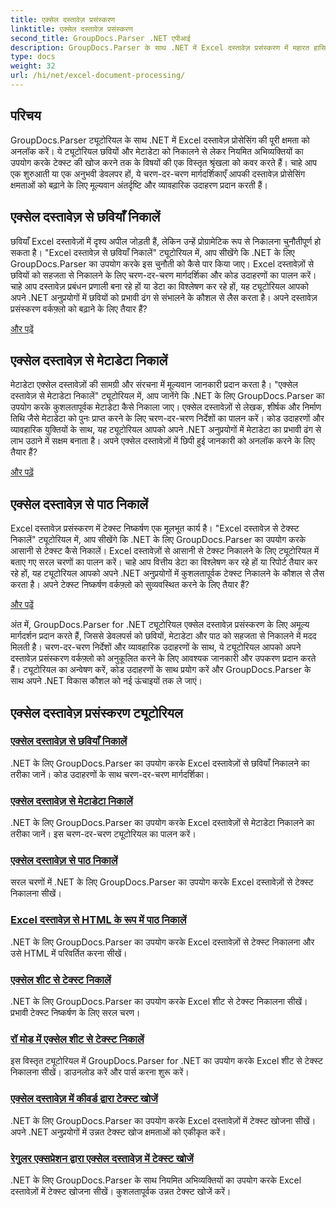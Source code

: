 ```yaml
---
title: एक्सेल दस्तावेज़ प्रसंस्करण
linktitle: एक्सेल दस्तावेज़ प्रसंस्करण
second_title: GroupDocs.Parser .NET एपीआई
description: GroupDocs.Parser के साथ .NET में Excel दस्तावेज़ प्रसंस्करण में महारत हासिल करें। चरण-दर-चरण मार्गदर्शिकाओं के साथ कुशलतापूर्वक चित्र, मेटाडेटा और पाठ निकालना सीखें।
type: docs
weight: 32
url: /hi/net/excel-document-processing/
---
```

## परिचय

GroupDocs.Parser ट्यूटोरियल के साथ .NET में Excel दस्तावेज़ प्रोसेसिंग की पूरी क्षमता को अनलॉक करें। ये ट्यूटोरियल छवियों और मेटाडेटा को निकालने से लेकर नियमित अभिव्यक्तियों का उपयोग करके टेक्स्ट की खोज करने तक के विषयों की एक विस्तृत श्रृंखला को कवर करते हैं। चाहे आप एक शुरुआती या एक अनुभवी डेवलपर हों, ये चरण-दर-चरण मार्गदर्शिकाएँ आपकी दस्तावेज़ प्रोसेसिंग क्षमताओं को बढ़ाने के लिए मूल्यवान अंतर्दृष्टि और व्यावहारिक उदाहरण प्रदान करती हैं।

## एक्सेल दस्तावेज़ से छवियाँ निकालें

छवियाँ Excel दस्तावेज़ों में दृश्य अपील जोड़ती हैं, लेकिन उन्हें प्रोग्रामेटिक रूप से निकालना चुनौतीपूर्ण हो सकता है। "Excel दस्तावेज़ से छवियाँ निकालें" ट्यूटोरियल में, आप सीखेंगे कि .NET के लिए GroupDocs.Parser का उपयोग करके इस चुनौती को कैसे पार किया जाए। Excel दस्तावेज़ों से छवियों को सहजता से निकालने के लिए चरण-दर-चरण मार्गदर्शिका और कोड उदाहरणों का पालन करें। चाहे आप दस्तावेज़ प्रबंधन प्रणाली बना रहे हों या डेटा का विश्लेषण कर रहे हों, यह ट्यूटोरियल आपको अपने .NET अनुप्रयोगों में छवियों को प्रभावी ढंग से संभालने के कौशल से लैस करता है। अपने दस्तावेज़ प्रसंस्करण वर्कफ़्लो को बढ़ाने के लिए तैयार हैं?

[और पढ़ें](./extract-images-from-excel-document/)

## एक्सेल दस्तावेज़ से मेटाडेटा निकालें

मेटाडेटा एक्सेल दस्तावेज़ों की सामग्री और संरचना में मूल्यवान जानकारी प्रदान करता है। "एक्सेल दस्तावेज़ से मेटाडेटा निकालें" ट्यूटोरियल में, आप जानेंगे कि .NET के लिए GroupDocs.Parser का उपयोग करके कुशलतापूर्वक मेटाडेटा कैसे निकाला जाए। एक्सेल दस्तावेज़ों से लेखक, शीर्षक और निर्माण तिथि जैसे मेटाडेटा को पुनः प्राप्त करने के लिए चरण-दर-चरण निर्देशों का पालन करें। कोड उदाहरणों और व्यावहारिक युक्तियों के साथ, यह ट्यूटोरियल आपको अपने .NET अनुप्रयोगों में मेटाडेटा का प्रभावी ढंग से लाभ उठाने में सक्षम बनाता है। अपने एक्सेल दस्तावेज़ों में छिपी हुई जानकारी को अनलॉक करने के लिए तैयार हैं?

[और पढ़ें](./extract-metadata-from-excel-document/)

## एक्सेल दस्तावेज़ से पाठ निकालें

Excel दस्तावेज़ प्रसंस्करण में टेक्स्ट निष्कर्षण एक मूलभूत कार्य है। "Excel दस्तावेज़ से टेक्स्ट निकालें" ट्यूटोरियल में, आप सीखेंगे कि .NET के लिए GroupDocs.Parser का उपयोग करके आसानी से टेक्स्ट कैसे निकालें। Excel दस्तावेज़ों से आसानी से टेक्स्ट निकालने के लिए ट्यूटोरियल में बताए गए सरल चरणों का पालन करें। चाहे आप वित्तीय डेटा का विश्लेषण कर रहे हों या रिपोर्ट तैयार कर रहे हों, यह ट्यूटोरियल आपको अपने .NET अनुप्रयोगों में कुशलतापूर्वक टेक्स्ट निकालने के कौशल से लैस करता है। अपने टेक्स्ट निष्कर्षण वर्कफ़्लो को सुव्यवस्थित करने के लिए तैयार हैं?

[और पढ़ें](./extract-text-from-excel-document/)

अंत में, GroupDocs.Parser for .NET ट्यूटोरियल एक्सेल दस्तावेज़ प्रसंस्करण के लिए अमूल्य मार्गदर्शन प्रदान करते हैं, जिससे डेवलपर्स को छवियों, मेटाडेटा और पाठ को सहजता से निकालने में मदद मिलती है। चरण-दर-चरण निर्देशों और व्यावहारिक उदाहरणों के साथ, ये ट्यूटोरियल आपको अपने दस्तावेज़ प्रसंस्करण वर्कफ़्लो को अनुकूलित करने के लिए आवश्यक जानकारी और उपकरण प्रदान करते हैं। ट्यूटोरियल का अन्वेषण करें, कोड उदाहरणों के साथ प्रयोग करें और GroupDocs.Parser के साथ अपने .NET विकास कौशल को नई ऊंचाइयों तक ले जाएं।
## एक्सेल दस्तावेज़ प्रसंस्करण ट्यूटोरियल
### [एक्सेल दस्तावेज़ से छवियाँ निकालें](./extract-images-from-excel-document/)
.NET के लिए GroupDocs.Parser का उपयोग करके Excel दस्तावेज़ों से छवियाँ निकालने का तरीका जानें। कोड उदाहरणों के साथ चरण-दर-चरण मार्गदर्शिका।
### [एक्सेल दस्तावेज़ से मेटाडेटा निकालें](./extract-metadata-from-excel-document/)
.NET के लिए GroupDocs.Parser का उपयोग करके Excel दस्तावेज़ों से मेटाडेटा निकालने का तरीका जानें। इस चरण-दर-चरण ट्यूटोरियल का पालन करें।
### [एक्सेल दस्तावेज़ से पाठ निकालें](./extract-text-from-excel-document/)
सरल चरणों में .NET के लिए GroupDocs.Parser का उपयोग करके Excel दस्तावेज़ों से टेक्स्ट निकालना सीखें।
### [Excel दस्तावेज़ से HTML के रूप में पाठ निकालें](./extract-text-from-excel-document-as-html/)
.NET के लिए GroupDocs.Parser का उपयोग करके Excel दस्तावेज़ों से टेक्स्ट निकालना और उसे HTML में परिवर्तित करना सीखें।
### [एक्सेल शीट से टेक्स्ट निकालें](./extract-text-from-excel-sheet/)
.NET के लिए GroupDocs.Parser का उपयोग करके Excel शीट से टेक्स्ट निकालना सीखें। प्रभावी टेक्स्ट निष्कर्षण के लिए सरल चरण।
### [रॉ मोड में एक्सेल शीट से टेक्स्ट निकालें](./extract-text-from-excel-sheet-in-raw-mode/)
इस विस्तृत ट्यूटोरियल में GroupDocs.Parser for .NET का उपयोग करके Excel शीट से टेक्स्ट निकालना सीखें। डाउनलोड करें और पार्स करना शुरू करें।
### [एक्सेल दस्तावेज़ में कीवर्ड द्वारा टेक्स्ट खोजें](./search-text-in-excel-document-by-keyword/)
.NET के लिए GroupDocs.Parser का उपयोग करके Excel दस्तावेज़ों में टेक्स्ट खोजना सीखें। अपने .NET अनुप्रयोगों में उन्नत टेक्स्ट खोज क्षमताओं को एकीकृत करें।
### [रेगुलर एक्सप्रेशन द्वारा एक्सेल दस्तावेज़ में टेक्स्ट खोजें](./search-text-in-excel-document-by-regular-expression/)
.NET के लिए GroupDocs.Parser के साथ नियमित अभिव्यक्तियों का उपयोग करके Excel दस्तावेज़ों में टेक्स्ट खोजना सीखें। कुशलतापूर्वक उन्नत टेक्स्ट खोजें करें।
